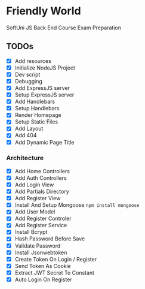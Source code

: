 # Friendly World
SoftUni JS Back End Course Exam Preparation

## TODOs
- [x] Add resources
- [x] Initialize NodeJS Project
- [x] Dev script
- [x] Debugging
- [x] Add ExpressJS server
- [x] Setup ExpressJS server
- [x] Add Handlebars
- [x] Setup Handlebars
- [x] Render Homepage
- [x] Setup Static Files
- [x] Add Layout
- [x] Add 404
- [x] Add Dynamic Page Title

### Architecture
- [x] Add Home Controllers
- [x] Add Auth Controllers
- [x] Add Login View
- [x] Add Partials Directory
- [x] Add Register View
- [x] Install And Setup Mongoose `npm install mongoose`
- [x] Add User Model
- [x] Add Register Controler
- [x] Add Register Service
- [x] Install Bcrypt
- [x] Hash Password Before Save
- [x] Validate Password
- [x] Install Jsonwebtoken
- [x] Create Token On Login / Register
- [x] Send Token As Cookie
- [x] Extract JWT Secret To Constant
- [x] Auto Login On Register
